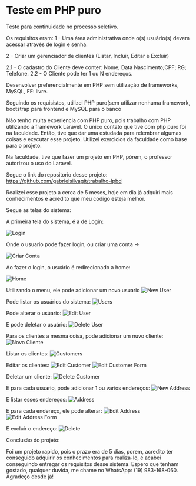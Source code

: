 # Teste em PHP puro

Teste para continuidade no processo seletivo.

Os requisitos eram: 
1 - Uma área administrativa onde o(s) usuário(s) devem acessar através de login e senha.

2 - Criar um gerenciador de clientes (Listar, Incluir, Editar e Excluir)

   2.1 - O cadastro do Cliente deve conter: Nome; Data Nascimento;CPF; RG; Telefone.
   2.2 - O Cliente pode ter 1 ou N endereços.

Desenvolver preferencialmente em PHP sem utilização de frameworks, MySQL, FE: livre.  

Seguindo os requisistos, utilizei PHP puro(sem utilizar nenhuma framework, bootstrap para frontend e MySQL para o banco

Não tenho muita experiencia com PHP puro, pois trabalho com PHP utilizando a framework Laravel. O unico contato que tive com php puro foi na faculdade.
Então, tive que dar uma estudada para relembrar algumas coisas e executar esse projeto. Utilizei exercicios da faculdade como base para o projeto.

Na faculdade, tive que fazer um projeto em PHP, pórem, o professor autorizou o uso do Laravel.

Segue o link do repositorio desse projeto: https://github.com/gabrielsilvagit/trabalho-lpbd

Realizei esse projeto a cerca de 5 meses, hoje em dia já adquiri mais conhecimentos e acredito que meu código esteja melhor.

Segue as telas do sistema:

A primeira tela do sistema, é a de Login:

![Login](https://github.com/gabrielsilvagit/teste-php-puro/blob/master/login.png)

Onde o usuario pode fazer login, ou criar uma conta ->

![Criar Conta](https://github.com/gabrielsilvagit/teste-php-puro/blob/master/criar-conta.png)

Ao fazer o login, o usuário é redirecionado a home:

![Home](https://github.com/gabrielsilvagit/teste-php-puro/blob/master/home.png)

Utilizando o menu, ele pode adicionar um novo usuario
![New User](https://github.com/gabrielsilvagit/teste-php-puro/blob/master/new-user.png)

Pode listar os usuários do sistema:
![Users](https://github.com/gabrielsilvagit/teste-php-puro/blob/master/users.png)

Pode alterar o usúario:
![Edit User](https://github.com/gabrielsilvagit/teste-php-puro/blob/master/edit-user.png)

E pode deletar o usuário:
![Delete User](https://github.com/gabrielsilvagit/teste-php-puro/blob/master/delete-user.png)

Para os clientes a mesma coisa, pode adicionar um nuvo cliente:
![Novo Cliente](https://github.com/gabrielsilvagit/teste-php-puro/blob/master/new-customer.png)

Listar os clientes:
![Customers](https://github.com/gabrielsilvagit/teste-php-puro/blob/master/customers.png)

Editar os clientes:
![Edit Customer](https://github.com/gabrielsilvagit/teste-php-puro/blob/master/edit-customer.png)
![Edit Customer Form](https://github.com/gabrielsilvagit/teste-php-puro/blob/master/edit-customer-form.png)

Deletar um cliente:
![Delete Customer](https://github.com/gabrielsilvagit/teste-php-puro/blob/master/delete-customer.png)

E para cada usuario, pode adicionar 1 ou varios endereços:
![New Address](https://github.com/gabrielsilvagit/teste-php-puro/blob/master/new-address.png)

E listar esses endereços:
![Address](https://github.com/gabrielsilvagit/teste-php-puro/blob/master/address.png)

E para cada endereço, ele pode alterar:
![Edit Address](https://github.com/gabrielsilvagit/teste-php-puro/blob/master/edit-address.png)
![Edit Address Form](https://github.com/gabrielsilvagit/teste-php-puro/blob/master/edit-address-form.png)

E excluir o endereço:
![Delete](https://github.com/gabrielsilvagit/teste-php-puro/blob/master/delete-address.png)


Conclusão do projeto:

Foi um projeto rapido, pois o prazo era de 5 dias, porem, acredito ter conseguido adquirir os conhecimentos para realiza-lo, e acabei conseguindo entregar os requisitos desse sistema. Espero que tenham gostado, qualquer duvida, me chame no WhatsApp: (19) 983-168-060. Agradeço desde já!






